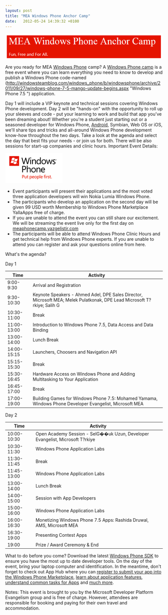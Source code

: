 ```yaml
---
layout: post
title: "MEA Windows Phone Anchor Camp"
date:   2012-05-24 14:39:32 +0100
---
```


[![](/assets/images/2017/08/MEA-Windows-Phone-Anchor-Camp.png)](/assets/images/2017/08/MEA-Windows-Phone-Anchor-Camp.png)

Are you ready for MEA [Windows
Phone](http://www.microsoft.com/windowsphone/en-us/default.aspx "Windows Phone")
camp? A [Windows Phone camp](http://www.windowsphonecamp.com/) is a free event
where you can learn everything you need to know to develop and publish a
Windows Phone code-named (http://windowsteamblog.com/windows_phone/b/windowsphone/archive/2011/09/27/windows-phone-7-5-mango-update-begins.aspx "Windows Phone 7.5 ") application. 

Day 1 will include
a VIP keynote and technical sessions covering Windows Phone development.
Day 2 will be "hands-on" with the opportunity to roll up your sleeves
and code - put your learning to work and build that app you've been
dreaming about! Whether you're a student just starting out or a
seasoned developer for Windows Phone,
[Android](http://www.android.com/ "Android"), Symbian,
Web OS or iOS, we'll share tips and tricks and all-around Windows Phone
development know-how throughout the two days. Take a look at the agenda
and select the day that best fits your needs - or join us for both.
There will be also sessions for start-up companies and clinic
hours. Important Event Details:

![](/assets/images/2017/08/Windows-Phone.png)

- Event participants will present their applications and the most
  voted three application developers will win Nokia Lumia Windows
  Phone.
- The participants who develop an application on the second day will
  be given 99 USD worth Membership to Windows Phone Marketplace
  YallaApps free of charge.
- If you are unable to attend the event you can still share our
  excitement. We will be streaming the event live only for the first
  day on [meaphonecamp.yazgelistir.com](http://www.meaphonecamp.yazgelistir.com)
- The participants will be able to attend Windows Phone Clinic Hours
  and get technical help from Windows Phone experts. If you are unable
  to attend you can register and ask your questions online from here.

What's the agenda?

Day 1

| Time          | Activity |
|---------------|--------------------------------------------------------------------------------------------------------------------------------------------------------------------------------------------------------------------------------------------------------------------------------------------------------------------------------------------------------------------------------------------------|
| 9:00-9:30     | Arrival and Registration |
| 9:30-10:30    | Keynote Speakers - Ahmed Adel, DPE Sales Director, Microsoft MEA; Melek Pulatkonak, DPE Lead Microsoft T?rkiye; Salih G  |zkan, Head of Ecosystem Developer Experience, Nokia T?rkiye |
| 10:30-11:00   | Break |
| 11:00-13:00   | Introduction to Windows Phone 7.5, Data Access and Data Binding |
| 13:00-14:00   | Lunch Break |
| 14:00-15:15   | Launchers, Choosers and Navigation API |
| 15:15-15:30   | Break |
| 15:30-16:45   | Hardware Access on Windows Phone and Adding Multitasking to Your Application |
| 16:45-17:00   | Break |
| 17:00-19:00   | Building Games for Windows Phone 7.5: Mohamed Yamama, Windows Phone Developer Evangelist, Microsoft MEA |

Day 2

| Time          | Activity |
|---------------|--------------------------------------------------------------------------------------------------------------------------------------------------------------------------------------------------------------------------------------------------------------------------------------------------------------------------------------------------------------------------------------------------|
| 10:00-10:30   | Open Academy Session - SelG��uk Uzun, Developer Evangelist, Microsoft T?rkiye |
| 10:30-11:30   | Windows Phone Application Labs |
| 11:30-11:45   | Break |
| 11:45-13:00   | Windows Phone Application Labs |
| 13:00-14:00   | Lunch Break |
| 14:00-15:00   | Session with App Developers |
| 15:00-16:00   | Windows Phone Application Labs |
| 16:00-16:30   | Monetizing Windows Phone 7.5 Apps: Rashida Druwal, AMS, Microsoft MEA |
| 16:30-19:00   | Presenting Contest Apps |
| 19:00         | Prize / Award Ceremony & End |

What to do before you come? Download the latest [Windows Phone
SDK](http://create.msdn.com/en-us/home/getting_started) to
ensure you have the most up to date developer tools. On the day of the
event, bring your laptop computer and identification. In the meantime,
don't forget to check out App Hub where you can [register to submit
your app into the Windows Phone
Marketplace](http://create.msdn.com/en-us/home/membership), [learn
about application
features](http://msdn.microsoft.com/en-us/library/ff402551%28v=VS.92%29.aspx), [understand
common tasks for
Apps](http://msdn.microsoft.com/en-us/library/ff967556%28v=VS.92%29.aspx) and [much
more](http://create.msdn.com/en-US/education/catalog/).

Notes: This
event is brought to you by the Microsoft Developer Platform Evangelism
group and is free of charge. However, attendees are responsible for
booking and paying for their own travel and accommodation.
